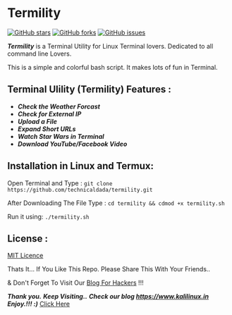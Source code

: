 # Termility

[![GitHub stars](https://img.shields.io/github/stars/technicaldada/termility.svg)](https://github.com/technicaldada/termility/stargazers)
[![GitHub forks](https://img.shields.io/github/forks/technicaldada/termility.svg)](https://github.com/technicaldada/termility/network)
[![GitHub issues](https://img.shields.io/github/issues/technicaldada/termility.svg)](https://github.com/technicaldada/termility/issues)

***Termility*** is a Terminal Utility for Linux Terminal lovers. Dedicated to all command line Lovers.

This is a simple and colorful bash script. It makes lots of fun in Terminal.

## Terminal Ulility (Termility) Features :

- ***Check the Weather Forcast***
- ***Check for External IP***
- ***Upload a File***
- ***Expand Short URLs***
- ***Watch Star Wars in Terminal***
- ***Download YouTube/Facebook Video***

## Installation in Linux and Termux:

Open Terminal and Type : ```git clone https://github.com/technicaldada/termility.git```

After Downloading The File Type : ```cd termility && cdmod +x termility.sh```

Run it using: ```./termility.sh```

## License :

[MIT Licence](https://github.com/technicaldada/termility/blob/master/LICENSE)

Thats It... If You Like This Repo. Please Share This With Your Friends..

& Don't Forget To Visit Our [Blog For Hackers](https://www.kalilinux.in) !!!

***Thank you.***
***Keep Visiting..***
***Check our blog https://www.kalilinux.in***
***Enjoy.!!! :)***
<a href="https://www.kalilinux.in/" rel="dofollwo">Click Here</a>
